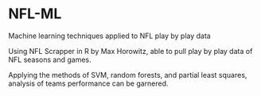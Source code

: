 # NFL-ML
Machine learning techniques applied to NFL play by play data

Using NFL Scrapper in R by Max Horowitz, able to pull play by play data of NFL seasons and games. 

Applying the methods of SVM, random forests, and partial least squares, analysis of teams performance can be garnered. 












